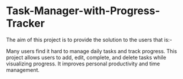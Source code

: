 # Task-Manager-with-Progress-Tracker

The aim of this project is to provide the solution to the users that is:-

Many users find it hard to manage daily tasks and track progress. This 
project allows users to add, edit, complete, and delete tasks while 
visualizing progress. It improves personal productivity and time 
management.
